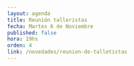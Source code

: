 ```yaml
---
layout: agenda
title: Reunión talleristas
fecha: Martes 6 de Noviembre
published: false
hora: 19hs
orden: 4
link: /novedades/reunion-de-talletistas
---
```

